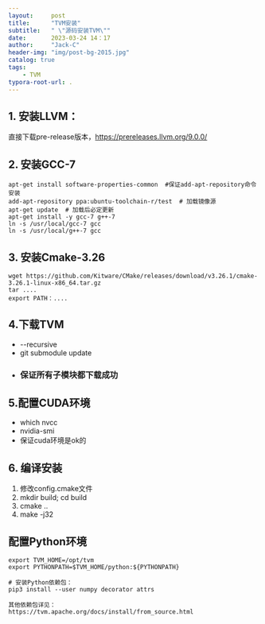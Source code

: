 ```yaml
---
layout:     post
title:      "TVM安装"
subtitle:   " \"源码安装TVM\""
date:       2023-03-24 14：17
author:     "Jack-C"
header-img: "img/post-bg-2015.jpg"
catalog: true
tags:
    - TVM
typora-root-url: .
---
```




## 1. 安装LLVM：

直接下载pre-release版本，https://prereleases.llvm.org/9.0.0/

## 2. 安装GCC-7

```shell
apt-get install software-properties-common  #保证add-apt-repository命令安装
add-apt-repository ppa:ubuntu-toolchain-r/test  # 加载镜像源
apt-get update  # 加载后必定更新
apt-get install -y gcc-7 g++-7
ln -s /usr/local/gcc-7 gcc
ln -s /usr/local/g++-7 gcc
```





## 3. 安装Cmake-3.26

```shell
wget https://github.com/Kitware/CMake/releases/download/v3.26.1/cmake-3.26.1-linux-x86_64.tar.gz
tar ....
export PATH：....
```





## 4.下载TVM

* --recursive 
* git submodule update
*  ### 保证所有子模块都下载成功



## 5.配置CUDA环境

* which nvcc
* nvidia-smi
* 保证cuda环境是ok的



## 6. 编译安装

1. 修改config.cmake文件
2. mkdir build; cd build
3. cmake ..
4. make -j32

## 配置Python环境

```shell
export TVM_HOME=/opt/tvm
export PYTHONPATH=$TVM_HOME/python:${PYTHONPATH}

# 安装Python依赖包：
pip3 install --user numpy decorator attrs

其他依赖包详见：
https://tvm.apache.org/docs/install/from_source.html
```

